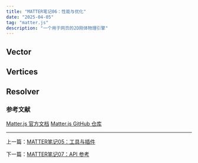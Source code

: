 ```yaml
---
title: "MATTER笔记06：性能与优化"
date: "2025-04-05"
tag: "matter.js"
description: "一个用于网页的2D刚体物理引擎"
---
```


## Vector

## Vertices

## Resolver

### 参考文献

[Matter.js 官方文档](https://brm.io/matter-js/docs/)
[Matter.js GitHub 仓库](https://github.com/liabru/matter-js)

---

上一篇：[MATTER笔记05：工具与插件](/posts/post-019)

下一篇：[MATTER笔记07：API 参考](/posts/post-021)
